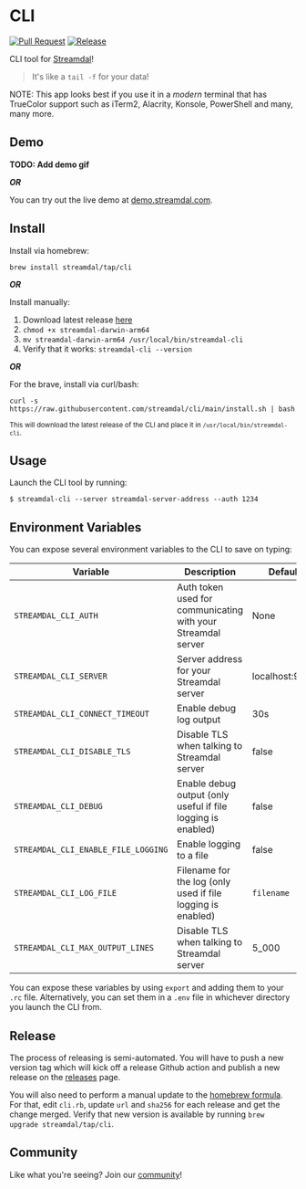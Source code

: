 CLI
===
[![Pull Request](https://github.com/streamdal/cli/actions/workflows/pr.yaml/badge.svg)](https://github.com/streamdal/cli/actions/workflows/pr.yaml)
[![Release](https://github.com/streamdal/cli/actions/workflows/release.yaml/badge.svg)](https://github.com/streamdal/cli/actions/workflows/release.yaml)

CLI tool for [Streamdal](https://streamdal.com)!

> It's like a `tail -f` for your data!

NOTE: This app looks best if you use it in a _modern_ terminal that has TrueColor
support such as iTerm2, Alacrity, Konsole, PowerShell and many, many more.

## Demo
**TODO: Add demo gif**

_**OR**_

You can try out the live demo at [demo.streamdal.com](https://demo.streamdal.com).

## Install
Install via homebrew:
```
brew install streamdal/tap/cli
```

_**OR**_

Install manually:

1. Download latest release [here](https://github.com/streamdal/cli/releases)
2. `chmod +x streamdal-darwin-arm64`
3. `mv streamdal-darwin-arm64 /usr/local/bin/streamdal-cli`
4. Verify that it works: `streamdal-cli --version`

_**OR**_

For the brave, install via curl/bash:

`curl -s https://raw.githubusercontent.com/streamdal/cli/main/install.sh | bash`

<sub>This will download the latest release of the CLI and place it in `/usr/local/bin/streamdal-cli`.</sub>

## Usage

Launch the CLI tool by running:

```
$ streamdal-cli --server streamdal-server-address --auth 1234
```

## Environment Variables

You can expose several environment variables to the CLI to save on typing:

| Variable                            | Description                                                  | Default       | Required |  
|-------------------------------------|--------------------------------------------------------------|---------------|---------|
| `STREAMDAL_CLI_AUTH`                | Auth token used for communicating with your Streamdal server | None          | **true** |
| `STREAMDAL_CLI_SERVER`              | Server address for your Streamdal server                     | localhost:9090 | **true** |
| `STREAMDAL_CLI_CONNECT_TIMEOUT`     | Enable debug log output                                      | 30s           | false | 
| `STREAMDAL_CLI_DISABLE_TLS`         | Disable TLS when talking to Streamdal server                 | false         | false | 
| `STREAMDAL_CLI_DEBUG`               | Enable debug output (only useful if file logging is enabled) | false         | false |
| `STREAMDAL_CLI_ENABLE_FILE_LOGGING` | Enable logging to a file                                     | false         | false |
| `STREAMDAL_CLI_LOG_FILE`            | Filename for the log (only used if file logging is enabled)  | `filename`    | false |
| `STREAMDAL_CLI_MAX_OUTPUT_LINES`    | Disable TLS when talking to Streamdal server                 | 5_000         | false |

You can expose these variables by using `export` and adding them to your `.rc`
file. Alternatively, you can set them in a `.env` file in whichever directory 
you launch the CLI from.

## Release
The process of releasing is semi-automated. You will have to push a new version
tag which will kick off a release Github action and publish a new release on
the [releases](https://github.com/streamdal/cli/releases) page.

You will also need to perform a manual update to the 
[homebrew formula](https://github.com/streamdal/homebrew-tap).
For that, edit `cli.rb`, update `url` and `sha256` for each release and get the
change merged. Verify that new version is available by running 
`brew upgrade streamdal/tap/cli`.

## Community

Like what you're seeing? Join our [community](https://docs.streamdal.com/community)!
